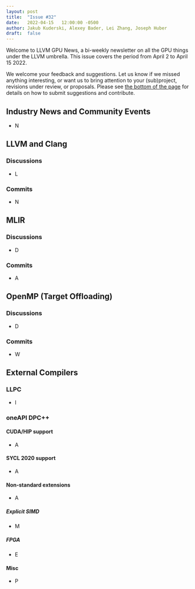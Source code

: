 ```yaml
---
layout: post
title:  "Issue #32"
date:   2022-04-15   12:00:00 -0500
author: Jakub Kuderski, Alexey Bader, Lei Zhang, Joseph Huber
draft:  false
---
```


Welcome to LLVM GPU News, a bi-weekly newsletter on all the GPU things under the LLVM umbrella.
This issue covers the period from April 2 to April 15 2022.

We welcome your feedback and suggestions. Let us know if we missed anything interesting, or want us to bring attention to your (sub)project, revisions under review, or proposals. Please see [the bottom of the page](https://llvm-gpu-news.github.io/about/) for details on how to submit suggestions and contribute.


## Industry News and Community Events

* N


##  LLVM and Clang

### Discussions

* L

### Commits

* N


## MLIR

### Discussions

* D

### Commits

* A


## OpenMP (Target Offloading)

### Discussions

* D

### Commits

* W


## External Compilers

### LLPC

* I

### oneAPI DPC++

#### CUDA/HIP support

* A

#### SYCL 2020 support

* A

#### Non-standard extensions

* A

##### Explicit SIMD

* M

##### FPGA

* E

#### Misc

* P
